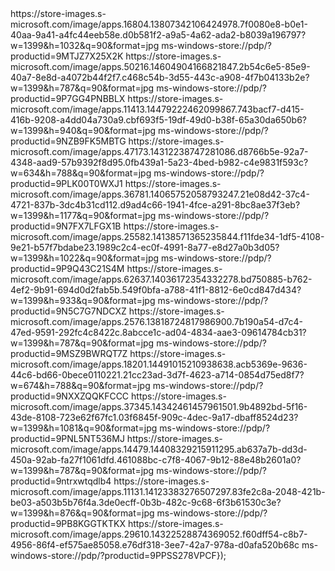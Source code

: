 
<app>
<title>KS Note UWP</title>
<image>https://store-images.s-microsoft.com/image/apps.16804.13807342106424978.7f0080e8-b0e1-40aa-9a41-a4fc44eeb58e.d0b581f2-a9a5-4a62-ada2-b8039a196797?w=1399&h=1032&q=90&format=jpg</image>
<url>ms-windows-store://pdp/?productid=9MTJZ7X25X2K</url>
</app>
<app>
<title>KS Text Editor</title>
<image>https://store-images.s-microsoft.com/image/apps.50216.14604904166821847.2b54c6e5-85e9-40a7-8e8d-a4072b44f2f7.c468c54b-3d55-443c-a908-4f7b04133b2e?w=1399&h=787&q=90&format=jpg</image>
<url>ms-windows-store://pdp/?productid=9P7GG4PNBBLX</url>
</app>
<app>
<title>KS Reader</title>
<image>https://store-images.s-microsoft.com/image/apps.11413.14479222462099867.743bacf7-d415-416b-9208-a4dd04a730a9.cbf693f5-19df-49d0-b38f-65a30da650b6?w=1399&h=940&q=90&format=jpg</image>
<url>ms-windows-store://pdp/?productid=9NZB9FK5MBTG</url>
</app>
<app>
<title>Pixel Artboard</title>
<image>https://store-images.s-microsoft.com/image/apps.47173.14312238747281086.d8766b5e-92a7-4348-aad9-57b9392f8d95.0fb439a1-5a23-4bed-b982-c4e9831f593c?w=634&h=788&q=90&format=jpg</image>
<url>ms-windows-store://pdp/?productid=9PLK00T0WXJ1</url>
</app>
<app>
<title>Screen GIF recording</title>
<image>https://store-images.s-microsoft.com/image/apps.36781.14065752058793247.21e08d42-37c4-4721-837b-3dc4b31cd112.d9ad4c66-1941-4fce-a291-8bc8ae37f3eb?w=1399&h=1177&q=90&format=jpg</image>
<url>ms-windows-store://pdp/?productid=9N7FX7LFGX1B</url>
</app>
<app>
<title>GIF Editor - modify</image>
</url>retouch</image>
</url>watermark</title>
<image>https://store-images.s-microsoft.com/image/apps.25582.14138571365235844.f11fde34-1df5-4108-9e21-b57f7bdabe23.1989c2c4-ec0f-4991-8a77-e8d27a0b3d05?w=1399&h=1022&q=90&format=jpg</image>
<url>ms-windows-store://pdp/?productid=9P9Q43C21S4M</url>
</app>
<app>
<title>Special Start Menu</title>
<image>https://store-images.s-microsoft.com/image/apps.62637.14036172354332278.bd750885-b762-4ef2-9b91-694d0d2fab5b.549f0bfa-a788-41f1-8812-6e0cd847d434?w=1399&h=933&q=90&format=jpg</image>
<url>ms-windows-store://pdp/?productid=9N5C7G7NDCXZ</url>
</app>
<app>
<title>Screen Marker</title>
<image>https://store-images.s-microsoft.com/image/apps.2576.13818724817986900.7b190a54-d7c4-47ed-9591-292fc4c8422c.8abcce1c-ad04-4834-aae3-09614784cb31?w=1399&h=787&q=90&format=jpg</image>
<url>ms-windows-store://pdp/?productid=9MSZ9BWRQT7Z</url>
</app>
<app>
<title>Speech science calculator</title>
<image>https://store-images.s-microsoft.com/image/apps.18201.14491015210938638.acb5369e-9636-44c6-bd66-0bece0110221.21cc23ad-3d7f-4623-a714-0854d75ed8f7?w=674&h=788&q=90&format=jpg</image>
<url>ms-windows-store://pdp/?productid=9NXXZQQKFCCC</url>
</app>
<app>
<title>Start Menu 10</title>
<image>https://store-images.s-microsoft.com/image/apps.37345.14342461457961501.9b4892bd-5f16-43de-8108-723e62f67fc1.03f6845f-909c-4dec-9a17-dbaff8524d23?w=1399&h=1081&q=90&format=jpg</image>
<url>ms-windows-store://pdp/?productid=9PNL5NT536MJ</url>
</app>
<app>
<title>Blue screen emulator</title>
<image>https://store-images.s-microsoft.com/image/apps.14479.14408329215911295.ab637a7b-dd3d-450a-92ab-fa27f1061dfd.461088bc-c7f8-4067-9b12-88e48b2601a0?w=1399&h=787&q=90&format=jpg</image>
<url>ms-windows-store://pdp/?productid=9ntrxwtqdlb4</url>
</app>
<app>
<title>KS File Manager</title>
<image>https://store-images.s-microsoft.com/image/apps.11131.14123383276507297.83fe2c8a-2048-421b-be03-a503b5b76f4a.3de0ecff-0b3b-482c-9c68-6f3b61530c3e?w=1399&h=876&q=90&format=jpg</image>
<url>ms-windows-store://pdp/?productid=9PB8KGGTKTKX</url>
</app>
<app>
<title>KS Screenshot</title>
<image>https://store-images.s-microsoft.com/image/apps.29610.14322528874369052.f60dff54-c8b7-4956-86f4-ef575ae85058.e76df318-3ee7-42a7-978a-d0afa520b68c</image>
<url>ms-windows-store://pdp/?productid=9PPSS278VPCF});</url>
</app>
